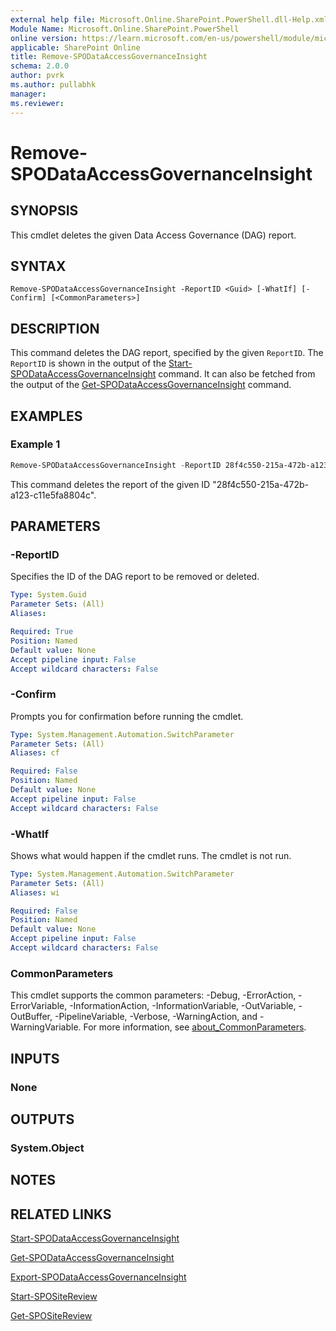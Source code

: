 ```yaml
---
external help file: Microsoft.Online.SharePoint.PowerShell.dll-Help.xml
Module Name: Microsoft.Online.SharePoint.PowerShell
online version: https://learn.microsoft.com/en-us/powershell/module/microsoft.online.sharepoint.powershell/remove-spodataaccessgovernanceinsight
applicable: SharePoint Online
title: Remove-SPODataAccessGovernanceInsight
schema: 2.0.0
author: pvrk
ms.author: pullabhk
manager:
ms.reviewer:
---
```


# Remove-SPODataAccessGovernanceInsight

## SYNOPSIS

This cmdlet deletes the given Data Access Governance (DAG) report.

## SYNTAX

```
Remove-SPODataAccessGovernanceInsight -ReportID <Guid> [-WhatIf] [-Confirm] [<CommonParameters>]
```

## DESCRIPTION

This command deletes the DAG report, specified by the given `ReportID`. The `ReportID` is shown in the output of the [Start-SPODataAccessGovernanceInsight](./Start-SPODataAccessGovernanceInsight.md) command. It can also be fetched from the output of the [Get-SPODataAccessGovernanceInsight](./Get-SPODataAccessGovernanceInsight.md) command.

## EXAMPLES

### Example 1

```powershell
Remove-SPODataAccessGovernanceInsight -ReportID 28f4c550-215a-472b-a123-c11e5fa8804c
```

This command deletes the report of the given ID "28f4c550-215a-472b-a123-c11e5fa8804c".

## PARAMETERS

### -ReportID

Specifies the ID of the DAG report to be removed or deleted.

```yaml
Type: System.Guid
Parameter Sets: (All)
Aliases:

Required: True
Position: Named
Default value: None
Accept pipeline input: False
Accept wildcard characters: False
```

### -Confirm
Prompts you for confirmation before running the cmdlet.

```yaml
Type: System.Management.Automation.SwitchParameter
Parameter Sets: (All)
Aliases: cf

Required: False
Position: Named
Default value: None
Accept pipeline input: False
Accept wildcard characters: False
```

### -WhatIf
Shows what would happen if the cmdlet runs.
The cmdlet is not run.

```yaml
Type: System.Management.Automation.SwitchParameter
Parameter Sets: (All)
Aliases: wi

Required: False
Position: Named
Default value: None
Accept pipeline input: False
Accept wildcard characters: False
```

### CommonParameters
This cmdlet supports the common parameters: -Debug, -ErrorAction, -ErrorVariable, -InformationAction, -InformationVariable, -OutVariable, -OutBuffer, -PipelineVariable, -Verbose, -WarningAction, and -WarningVariable. For more information, see [about_CommonParameters](https://go.microsoft.com/fwlink/?LinkID=113216).

## INPUTS

### None

## OUTPUTS

### System.Object

## NOTES

## RELATED LINKS

[Start-SPODataAccessGovernanceInsight](./Start-SPODataAccessGovernanceInsight.md)

[Get-SPODataAccessGovernanceInsight](./Get-SPODataAccessGovernanceInsight.md)

[Export-SPODataAccessGovernanceInsight](./Export-SPODataAccessGovernanceInsight.md)

[Start-SPOSiteReview](./Start-SPOSiteReview.md)

[Get-SPOSiteReview](./Get-SPOSiteReview.md)
